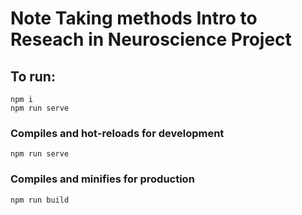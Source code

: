 # Note Taking methods Intro to Reseach in Neuroscience Project

## To run:
```
npm i
npm run serve
```

### Compiles and hot-reloads for development
```
npm run serve
```

### Compiles and minifies for production
```
npm run build
```